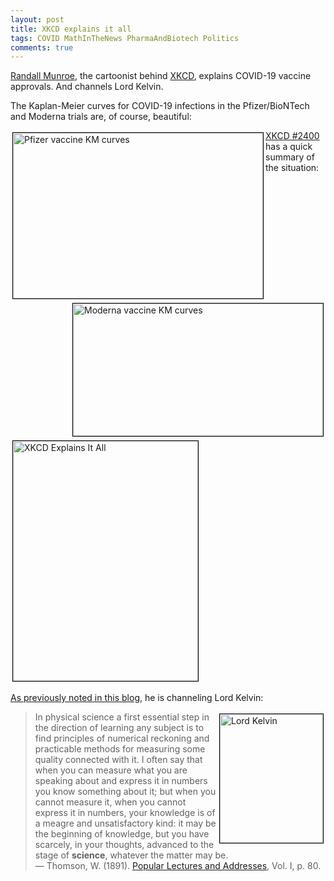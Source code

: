 ```yaml
---
layout: post
title: XKCD explains it all
tags: COVID MathInTheNews PharmaAndBiotech Politics
comments: true
---
```


[Randall Munroe](https://en.wikipedia.org/wiki/Randall_Munroe), the cartoonist behind 
[XKCD](https://xkcd.com/), explains COVID-19 vaccine approvals.  And channels Lord Kelvin.  

The Kaplan-Meier curves for COVID-19 infections in the Pfizer/BioNTech and Moderna trials
are, of course, beautiful:  

<img src="{{ site.baseurl }}/images/2020-12-08-beautiful-vaccines-case-rates.jpg" width="400" height="265" alt="Pfizer vaccine KM curves" title="Pfizer vaccine KM curves" style="float: left; margin: 3px 3px 3px 3px; border: 1px solid #000000;"/>
<img src="{{ site.baseurl }}/images/2020-12-15-beautiful-vaccines-2-survival-plot.jpg" width="400" height="212" alt="Moderna vaccine KM curves" title="Moderna vaccine KM curves" style="float: right; margin: 3px 3px 3px 3px; border: 1px solid #000000;"/>

[XKCD #2400](https://xkcd.com/2400/) has a quick summary of the situation:  

<img src="{{ site.baseurl }}/images/2020-12-18-XKCD-explains-it-all.png" width="296" height="384" alt="XKCD Explains It All" title="XKCD Explains It All" style="float: center; margin: 3px 3px 3px 3px; border: 1px solid #000000;"/>

[As previously noted in this blog](https://www.someweekendreading.blog/Lord-Kelvin-on-quantitative-knowledge/),
he is channeling Lord Kelvin:  

<a href="https://upload.wikimedia.org/wikipedia/commons/thumb/a/a0/Lord_Kelvin_photograph.jpg/220px-Lord_Kelvin_photograph.jpg" target="_blank"><img src="https://upload.wikimedia.org/wikipedia/commons/thumb/a/a0/Lord_Kelvin_photograph.jpg/220px-Lord_Kelvin_photograph.jpg" width="165" height="206" alt="Lord Kelvin" title="Lord Kelvin" style="float: right; margin: 3px 3px 3px 3px; border: 1px solid #000000;"></a>
>In physical science a first essential step in the direction of learning any subject is to find principles of numerical reckoning and practicable methods for measuring some quality connected with it. I often say that when you can measure what you are speaking about and express it in numbers you know something about it; but when you cannot measure it, when you cannot express it in numbers, your knowledge is of a meagre and unsatisfactory kind: it may be the beginning of knowledge, but you have scarcely, in your thoughts, advanced to the stage of __science__, whatever the matter may be.  
&mdash; Thomson, W. (1891). [Popular Lectures and Addresses](https://www.google.com/books/edition/_/JcMKAAAAIAAJ?hl=en&gbpv=1&bsq=In%20physical%20science%20a%20first%20essential%20step), Vol. I, p. 80.  

